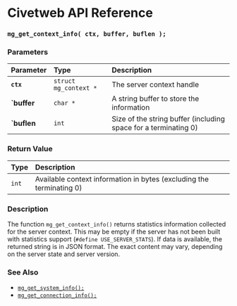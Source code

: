 # Civetweb API Reference

### `mg_get_context_info( ctx, buffer, buflen );`

### Parameters

| Parameter | Type | Description |
| :--- | :--- | :--- |
|**`ctx`**|`struct mg_context *`|The server context handle|
|**`buffer**|`char *`|A string buffer to store the information|
|**`buflen**|`int`|Size of the string buffer (including space for a terminating 0)|

### Return Value

| Type | Description |
| :--- | :--- |
|`int`|Available context information in bytes (excluding the terminating 0)|

### Description

The function `mg_get_context_info()` returns statistics information collected for
the server context.  This may be empty if the server has not been built with
statistics support (`#define USE_SERVER_STATS`).
If data is available, the returned string is in JSON format. The exact content may
vary, depending on the server state and server version.

### See Also

* [`mg_get_system_info();`](mg_get_system_info.md)
* [`mg_get_connection_info();`](mg_get_connection_info.md)


